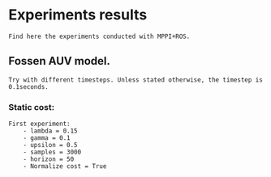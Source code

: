 # Experiments results
    Find here the experiments conducted with MPPI+ROS.

## Fossen AUV model.
    Try with different timesteps. Unless stated otherwise, the timestep is 0.1seconds.

### Static cost:
    First experiment:
        - lambda = 0.15
        - gamma = 0.1
        - upsilon = 0.5
        - samples = 3000
        - horizon = 50
        - Normalize cost = True